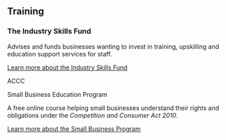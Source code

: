## Training

### The Industry Skills Fund

Advises and funds businesses wanting to invest in training, upskilling and education support services for staff.

[Learn more about the Industry Skills Fund](#)

<div class="badge squared stamp">ACCC</div>

<p class="task-heading">Small Business Education Program</p>

A free online course helping small businesses understand their rights and obligations under the _Competition and Consumer Act 2010_.

[Learn more about the Small Business Program](#)
